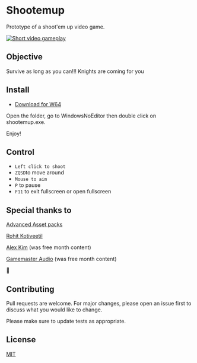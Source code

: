 # Shootemup

Prototype of a shoot'em up video game.

[![Short video gameplay](Demo.gif)](https://youtu.be/luFHxxdOkdY?list=PLMMKfEpf2grofFZVwigdWxj28rHk0uvtZ)

## Objective

Survive as long as you can!!! Knights are coming for you

## Install

- [Download for W64](https://viacesifr-my.sharepoint.com/:u:/g/personal/marie_chiaverini_viacesi_fr/EaZJPS-iPZFKiIE0w8rfYEgBJ11aRgZyesXy4SNDP96bjw?e=DYZo91)

Open the folder, go to WindowsNoEditor then double click on shootemup.exe.

Enjoy!

## Control

- `Left click to shoot`
- `ZQSD`to move around
- `Mouse to aim`
- `P` to pause
- `F11` to exit fullscreen or open fullscreen

## Special thanks to

[Advanced Asset packs](https://www.unrealengine.com/marketplace/en-US/slug/advanced-village-pack)

[Rohit Kotiveetil](https://github.com/RohitKotiveetil/UnrealEngine--DamageDisplaySystem)
 
[Alex Kim](https://www.youtube.com/watch?v=365SEITffBU) (was free month content)

[Gamemaster Audio](https://www.unrealengine.com/marketplace/en-US/slug/retro-8bit-sounds) (was free month content)

💙

## Contributing
Pull requests are welcome. For major changes, please open an issue first to discuss what you would like to change.

Please make sure to update tests as appropriate.

## License
[MIT](https://choosealicense.com/licenses/mit/)
